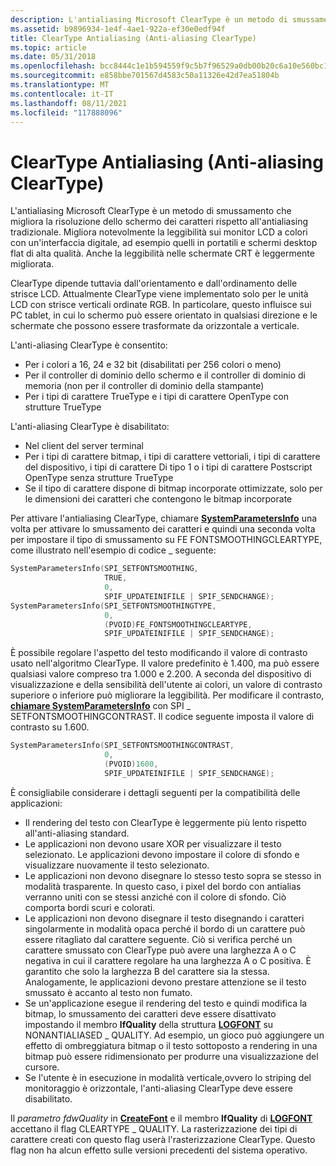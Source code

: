 ```yaml
---
description: L'antialiasing Microsoft ClearType è un metodo di smussamento che migliora la risoluzione dello schermo dei caratteri rispetto all'antialiasing tradizionale.
ms.assetid: b9896934-1e4f-4ae1-922a-ef30e0edf94f
title: ClearType Antialiasing (Anti-aliasing ClearType)
ms.topic: article
ms.date: 05/31/2018
ms.openlocfilehash: bcc8444c1e1b594559f9c5b7f96529a0db00b20c6a10e560bc1dcb4574e079d0
ms.sourcegitcommit: e858bbe701567d4583c50a11326e42d7ea51804b
ms.translationtype: MT
ms.contentlocale: it-IT
ms.lasthandoff: 08/11/2021
ms.locfileid: "117888096"
---
```

# <a name="cleartype-antialiasing"></a>ClearType Antialiasing (Anti-aliasing ClearType)

L'antialiasing Microsoft ClearType è un metodo di smussamento che migliora la risoluzione dello schermo dei caratteri rispetto all'antialiasing tradizionale. Migliora notevolmente la leggibilità sui monitor LCD a colori con un'interfaccia digitale, ad esempio quelli in portatili e schermi desktop flat di alta qualità. Anche la leggibilità nelle schermate CRT è leggermente migliorata.

ClearType dipende tuttavia dall'orientamento e dall'ordinamento delle strisce LCD. Attualmente ClearType viene implementato solo per le unità LCD con strisce verticali ordinate RGB. In particolare, questo influisce sui PC tablet, in cui lo schermo può essere orientato in qualsiasi direzione e le schermate che possono essere trasformate da orizzontale a verticale.

L'anti-aliasing ClearType è consentito:

-   Per i colori a 16, 24 e 32 bit (disabilitati per 256 colori o meno)
-   Per il controller di dominio dello schermo e il controller di dominio di memoria (non per il controller di dominio della stampante)
-   Per i tipi di carattere TrueType e i tipi di carattere OpenType con strutture TrueType

L'anti-aliasing ClearType è disabilitato:

-   Nel client del server terminal
-   Per i tipi di carattere bitmap, i tipi di carattere vettoriali, i tipi di carattere del dispositivo, i tipi di carattere Di tipo 1 o i tipi di carattere Postscript OpenType senza strutture TrueType
-   Se il tipo di carattere dispone di bitmap incorporate ottimizzate, solo per le dimensioni dei caratteri che contengono le bitmap incorporate

Per attivare l'antialiasing ClearType, chiamare [**SystemParametersInfo**](/windows/win32/api/winuser/nf-winuser-systemparametersinfoa) una volta per attivare lo smussamento dei caratteri e quindi una seconda volta per impostare il tipo di smussamento su FE FONTSMOOTHINGCLEARTYPE, come illustrato nell'esempio di codice \_ seguente:


```C++
SystemParametersInfo(SPI_SETFONTSMOOTHING,
                     TRUE,
                     0,
                     SPIF_UPDATEINIFILE | SPIF_SENDCHANGE);
SystemParametersInfo(SPI_SETFONTSMOOTHINGTYPE,
                     0,
                     (PVOID)FE_FONTSMOOTHINGCLEARTYPE,
                     SPIF_UPDATEINIFILE | SPIF_SENDCHANGE); 
```



È possibile regolare l'aspetto del testo modificando il valore di contrasto usato nell'algoritmo ClearType. Il valore predefinito è 1.400, ma può essere qualsiasi valore compreso tra 1.000 e 2.200. A seconda del dispositivo di visualizzazione e della sensibilità dell'utente ai colori, un valore di contrasto superiore o inferiore può migliorare la leggibilità. Per modificare il contrasto, [**chiamare SystemParametersInfo**](/windows/win32/api/winuser/nf-winuser-systemparametersinfoa) con SPI \_ SETFONTSMOOTHINGCONTRAST. Il codice seguente imposta il valore di contrasto su 1.600.


```C++
SystemParametersInfo(SPI_SETFONTSMOOTHINGCONTRAST,
                     0,
                     (PVOID)1600,
                     SPIF_UPDATEINIFILE | SPIF_SENDCHANGE); 
```



È consigliabile considerare i dettagli seguenti per la compatibilità delle applicazioni:

-   Il rendering del testo con ClearType è leggermente più lento rispetto all'anti-aliasing standard.
-   Le applicazioni non devono usare XOR per visualizzare il testo selezionato. Le applicazioni devono impostare il colore di sfondo e visualizzare nuovamente il testo selezionato.
-   Le applicazioni non devono disegnare lo stesso testo sopra se stesso in modalità trasparente. In questo caso, i pixel del bordo con antialias verranno uniti con se stessi anziché con il colore di sfondo. Ciò comporta bordi scuri e colorati.
-   Le applicazioni non devono disegnare il testo disegnando i caratteri singolarmente in modalità opaca perché il bordo di un carattere può essere ritagliato dal carattere seguente. Ciò si verifica perché un carattere smussato con ClearType può avere una larghezza A o C negativa in cui il carattere regolare ha una larghezza A o C positiva. È garantito che solo la larghezza B del carattere sia la stessa. Analogamente, le applicazioni devono prestare attenzione se il testo smussato è accanto al testo non fumato.
-   Se un'applicazione esegue il rendering del testo e quindi modifica la bitmap, lo smussamento dei caratteri deve essere disattivato impostando il membro **lfQuality** della struttura [**LOGFONT**](/windows/win32/api/wingdi/ns-wingdi-logfonta) su NONANTIALIASED \_ QUALITY. Ad esempio, un gioco può aggiungere un effetto di ombreggiatura bitmap o il testo sottoposto a rendering in una bitmap può essere ridimensionato per produrre una visualizzazione del cursore.
-   Se l'utente è in esecuzione in modalità verticale,ovvero lo striping del monitoraggio è orizzontale, l'anti-aliasing ClearType deve essere disabilitato.

Il *parametro fdwQuality* in [**CreateFont**](/windows/desktop/api/Wingdi/nf-wingdi-createfonta) e il membro **lfQuality** di [**LOGFONT**](/windows/win32/api/wingdi/ns-wingdi-logfonta) accettano il flag CLEARTYPE \_ QUALITY. La rasterizzazione dei tipi di carattere creati con questo flag userà l'rasterizzazione ClearType. Questo flag non ha alcun effetto sulle versioni precedenti del sistema operativo.

 

 
